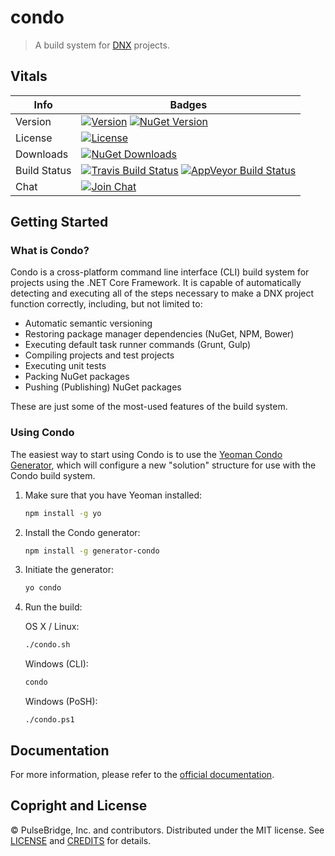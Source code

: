 # condo

> A build system for [DNX][dnx-url] projects.

## Vitals

Info          | Badges
--------------|--------------
Version       | [![Version][release-v-image]][release-url] [![NuGet Version][nuget-v-image]][nuget-url]
License       | [![License][license-image]][license]
Downloads     | [![NuGet Downloads][nuget-d-image]][nuget-url]
Build Status  | [![Travis Build Status][travis-image]][travis-url] [![AppVeyor Build Status][appveyor-image]][appveyor-url]
Chat          | [![Join Chat][gitter-image]][gitter-url]

## Getting Started

### What is Condo?

Condo is a cross-platform command line interface (CLI) build system for projects using the .NET Core Framework. It is capable of automatically detecting and executing all of the steps
necessary to make a DNX project function correctly, including, but not limited to:

* Automatic semantic versioning
* Restoring package manager dependencies (NuGet, NPM, Bower)
* Executing default task runner commands (Grunt, Gulp)
* Compiling projects and test projects
* Executing unit tests
* Packing NuGet packages
* Pushing (Publishing) NuGet packages

These are just some of the most-used features of the build system.

### Using Condo

The easiest way to start using Condo is to use the [Yeoman Condo Generator][yo-url], which will configure a new "solution" structure for use with the Condo build system.

1. Make sure that you have Yeoman installed:

	```bash
	npm install -g yo
	```

2. Install the Condo generator:

	```bash
	npm install -g generator-condo
	```

3. Initiate the generator:

	```bash
	yo condo
	```

4. Run the build:

	OS X / Linux:

	```bash
	./condo.sh
	```

	Windows (CLI):

	```cmd
	condo
	```

	Windows (PoSH):
	```posh
	./condo.ps1
	```

## Documentation

For more information, please refer to the [official documentation][docs-url].

## Copright and License

&copy; PulseBridge, Inc. and contributors. Distributed under the MIT license. See [LICENSE][] and [CREDITS][] for details.

[license-image]: https://img.shields.io/badge/license-MIT-blue.svg
[license]: LICENSE
[credits]: CREDITS

[release-url]: //github.com/pulsebridge/condo/releases/latest
[release-v-image]:https://img.shields.io/github/release/pulsebridge/condo.svg?style=flat-square&label=github

[travis-url]: //travis-ci.org/pulsebridge/condo
[travis-image]: https://img.shields.io/travis/pulsebridge/condo.svg?label=travis

[appveyor-url]: //ci.appveyor.com/project/pulsebridge/condo
[appveyor-image]: https://img.shields.io/appveyor/ci/pulsebridge/condo.svg?label=appveyor

[nuget-url]: //www.nuget.org/packages/pulsebridge.condo
[nuget-v-image]: https://img.shields.io/nuget/v/pulsebridge.condo.svg?label=nuget
[nuget-d-image]: https://img.shields.io/nuget/dt/pulsebridge.condo.svg?label=nuget

[yo-url]: //www.npmjs.com/package/generator-condo

[dnx-url]: http://docs.asp.net/en/latest/dnx/index.html
[docs-url]: http://open.pulsebridge.com/condo

[gitter-url]: //gitter.im/pulsebridge/condo
[gitter-image]:https://img.shields.io/badge/⊪%20gitter-join%20chat%20→-1dce73.svg